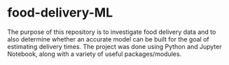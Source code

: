 # food-delivery-ML

The purpose of this repository is to investigate food delivery data and to also determine whether an accurate model can be built for the goal of estimating delivery times. The project was done using Python and Jupyter Notebook, along with a variety of useful packages/modules. 

